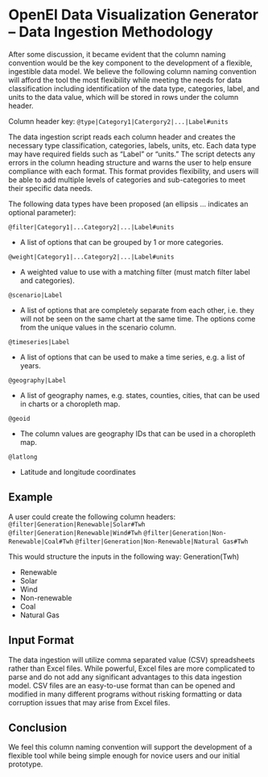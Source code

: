 # OpenEI Data Visualization Generator – Data Ingestion Methodology

After some discussion, it became evident that the column naming convention would be the key component to the development of a flexible, ingestible data model.  We believe the following column naming convention will afford the tool the most flexibility while meeting the needs for data classification including identification of the data type, categories, label, and units to the data value, which will be stored in rows under the column header.

Column header key:
`@type|Category1|Catergory2|...|Label#units`

The data ingestion script reads each column header and creates the necessary type classification, categories, labels, units, etc. Each data type may have required fields such as “Label” or “units.” The script detects any errors in the column heading structure and warns the user to help ensure compliance with each format. This format provides flexibility, and users will be able to add multiple levels of categories and sub-categories to meet their specific data needs.

The following data types have been proposed (an ellipsis ... indicates an optional parameter):

`@filter|Category1|...Category2|...|Label#units`
-	A list of options that can be grouped by 1 or more categories.

`@weight|Category1|...Category2|...|Label#units`
-	A weighted value to use with a matching filter (must match filter label and categories).

`@scenario|Label`
-	A list of options that are completely separate from each other, i.e. they will not be seen on the same chart at the same time. The options come from the unique values in the scenario column.

`@timeseries|Label`
-	A list of options that can be used to make a time series, e.g. a list of years.

`@geography|Label`
-	A list of geography names, e.g. states, counties, cities, that can be used in charts or a choropleth map.

`@geoid`
-	The column values are geography IDs that can be used in a choropleth map.

`@latlong`
-	Latitude and longitude coordinates
## Example
A user could create the following column headers:
`@filter|Generation|Renewable|Solar#Twh`
`@filter|Generation|Renewable|Wind#Twh`
`@filter|Generation|Non-Renewable|Coal#Twh`
`@filter|Generation|Non-Renewable|Natural Gas#Twh`

This would structure the inputs in the following way:
Generation(Twh)
-	Renewable
  -	Solar
  -	Wind
-	Non-renewable
  -	Coal
  -	Natural Gas

## Input Format
The data ingestion will utilize comma separated value (CSV) spreadsheets rather than Excel files. While powerful, Excel files are more complicated to parse and do not add any significant advantages to this data ingestion model. CSV files are an easy-to-use format than can be opened and modified in many different programs without risking formatting or data corruption issues that may arise from Excel files.

## Conclusion
We feel this column naming convention will support the development of a flexible tool while being simple enough for novice users and our initial prototype.
